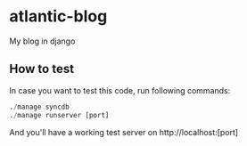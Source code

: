 atlantic-blog
=============

My blog in django

## How to test

In case you want to test this code, run following commands:

```python
./manage syncdb
./manage runserver [port]
```

And you'll have a working test server on http://localhost:[port]
